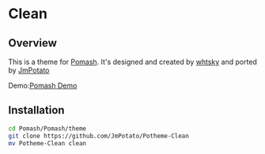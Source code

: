 Clean
==================

Overview
--------------

This is a theme for [Pomash](https://github.com/JmPotato/Pomash).
It's designed and created by [whtsky](https://github.com/whtsky/catsup-theme-clean) and ported by [JmPotato](https://github.com/JmPotato)

Demo:[Pomash Demo](http://pomash.ipotato.me)

Installation
--------------

```bash
cd Pomash/Pomash/theme
git clone https://github.com/JmPotato/Potheme-Clean
mv Potheme-Clean clean
```

